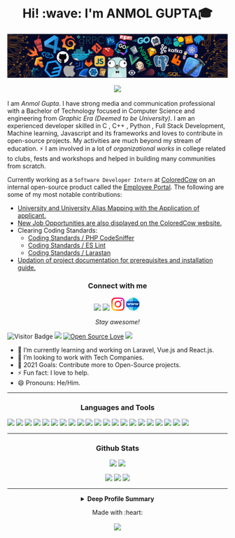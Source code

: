 <h1 align='center'> Hi! :wave:  I'm ANMOL GUPTA🎓</h1>

![](https://github.com/am-Anmol/am-Anmol/blob/main/IMG/header_.png)


<p align='center'><img src="https://readme-typing-svg.herokuapp.com?color=1E5C90&size=40&width=600&height=60&lines=I'm+a+CSE+Engineer;+Software+Developer;Open-Source+Contributor"> </p>
<p align='center'>

 I am _Anmol Gupta_. I have strong media and communication professional with a Bachelor of Technology focused in Computer Science and engineering from _Graphic Era (Deemed to be University)_. I am an experienced developer skilled in C , C++ , Python , Full Stack Development, Machine learning, Javascript and its frameworks and loves to contribute in open-source projects. My activities are much beyond my stream of education. ⚡ I am involved in a lot of *organizational works* in college related to clubs, fests and workshops and helped in building many communities from scratch.

Currently working as a `Software Developer Intern` at <a href="https://coloredcow.com">ColoredCow</a> on an internal open-source product called the <a href="https://github.com/ColoredCow/portal">Employee Portal</a>.
The following are some of my most notable contributions:
 - <a href="https://github.com/ColoredCow/portal/pull/846">University and University Alias Mapping with the Application of applicant.</a>
 - <a href="https://github.com/ColoredCow/portal/pull/846">New Job Opportunities are also displayed on the ColoredCow website.</a>
 - Clearing Coding Standards:
    - <a href="https://github.com/ColoredCow/portal/pull/870">Coding Standards / PHP CodeSniffer</a>
    - <a href="https://github.com/ColoredCow/portal/pull/860">Coding Standards / ES Lint</a>
    - <a href="https://github.com/ColoredCow/portal/pull/897">Coding Standards / Larastan</a>
 - <a href="https://github.com/ColoredCow/portal/pull/963">Updation of project documentation for prerequisites and installation guide.</a>
</p>

<h3 align='center'><b>Connect with me</b></h3>
<p align='center'> 
<a href="https://www.linkedin.com/in/anmol-26"><img height="30" src="https://github.com/WaylonWalker/WaylonWalker/blob/main/icon/linkedin.png?raw=true"></a>
<a href="https://twitter.com/am_Anm0lGupta"><img height="30" src="https://github.com/WaylonWalker/WaylonWalker/blob/main/icon/twitter.png?raw=true"></a>
<a href="https://instagram.com/anm0lgupta"><img height="30" src="https://github.com/am-Anmol/am-Anmol/blob/main/IMG/instagram.png"></a>
<a href="https://gitshowcase.com/am-anmol"><img height="30" src="https://github.com/am-Anmol/am-Anmol/blob/main/IMG/world-wide-web.png"></a>&nbsp;
</p>


<p align='center'><i>Stay awesome!</i></p> 

![Visitor Badge](https://visitor-badge.laobi.icu/badge?page_id=am-Anmol.am-Anmol)
![](https://komarev.com/ghpvc/?username=am-Anmol&color=0366d6)
[![Open Source Love](https://badges.frapsoft.com/os/v2/open-source.svg?v=103)](https://github.com/ellerbrock/open-source-badges/)
![](https://cdn.rawgit.com/sindresorhus/awesome/d7305f38d29fed78fa85652e3a63e154dd8e8829/media/badge.svg)

- 🌱 I’m currently learning and working on Laravel, Vue.js and React.js. 
- 🔭 I’m looking to work with Tech Companies.
- 🥅 2021 Goals: Contribute more to Open-Source projects.
- ⚡ Fun fact: I love to help.
- 😄 Pronouns: He/Him.
 ---
<h3 align='center'><b>Languages and Tools</b></h3>
<p>
<img src="https://img.shields.io/badge/C-00599C?style=for-the-badge&logo=c&logoColor=white">  
<img src="https://img.shields.io/badge/c++%20-%2300599C.svg?&style=for-the-badge&logo=c%2B%2B&logoColor=white"> 
<img src="https://img.shields.io/badge/Python-FFD43B?style=for-the-badge&logo=python&logoColor=darkgreen">  
<img src="https://img.shields.io/badge/HTML5-E34F26?style=for-the-badge&logo=html5&logoColor=white">  
<img src="https://img.shields.io/badge/CSS3-1572B6?style=for-the-badge&logo=css3&logoColor=white"> 
<img src="https://img.shields.io/badge/JavaScript-F7DF1E?style=for-the-badge&logo=javascript&logoColor=blue"> 
<img src="https://img.shields.io/badge/PHP-777BB4?style=for-the-badge&logo=php&logoColor=white">  
<img src="https://img.shields.io/badge/MySQL-00000F?style=for-the-badge&logo=mysql&logoColor=white"> 
<img src="https://img.shields.io/badge/Laravel-FF2D20?style=for-the-badge&logo=laravel&logoColor=white">  
<img src="https://img.shields.io/badge/Bootstrap-563D7C?style=for-the-badge&logo=bootstrap&logoColor=white">
<img src="https://img.shields.io/badge/React-20232A?style=for-the-badge&logo=react&logoColor=61DAFB"> 
<img src="https://img.shields.io/badge/Git-F05032?style=for-the-badge&logo=git&logoColor=white"> 
<img src="https://img.shields.io/badge/Amazon_AWS-232F3E?style=for-the-badge&logo=amazon-aws&logoColor=white"> 
<img src="https://img.shields.io/badge/Visual_Studio_Code-0078D4?style=for-the-badge&logo=visual%20studio%20code&logoColor=white">  
<img src="https://img.shields.io/badge/pycharm-143?style=for-the-badge&logo=pycharm&logoColor=black&color=black&labelColor=green"> 
<img src="https://img.shields.io/badge/Colab-F9AB00?style=for-the-badge&logo=googlecolab&color=525252"> 
<img src="https://img.shields.io/badge/Jupyter-F37626.svg?&style=for-the-badge&logo=Jupyter&logoColor=white">
<img src="https://img.shields.io/badge/Xampp-F37623?style=for-the-badge&logo=xampp&logoColor=white">
<img src="https://img.shields.io/badge/Windows-0078D6?style=for-the-badge&logo=windows&logoColor=white">
<img src="https://img.shields.io/badge/Figma-F24E1E?style=for-the-badge&logo=figma&logoColor=white">  
<img src="https://img.shields.io/badge/Canva-%2300C4CC.svg?&style=for-the-badge&logo=Canva&logoColor=white"> 
</p>

 ---
<h3 align='center'><b>Github Stats</b></h3>  
 <p align='center'>
    <img src="https://github-readme-stats.vercel.app/api?username=am-Anmol&theme=dark&show_icons=true&count_private=true&=radical">
    <img src="https://github-readme-stats.vercel.app/api/top-langs/?username=am-Anmol&layout=compact&theme=dark">
  </p>
<p align='center'>
  <img width="55%" src="https://github-readme-streak-stats.herokuapp.com/?user=am-Anmol&theme=dark" />
  <img src="https://github-profile-trophy.vercel.app/?username=am-Anmol&theme=darkhub">
  <img src="https://activity-graph.herokuapp.com/graph?username=am-Anmol&theme=react-dark">
</p>

 ---

<details align='center'>
 <summary><b>Deep Profile Summary</b></summary>
 View Full Analysis
 <a href="https://profile-summary-for-github.com/user/am-anmol">here</a>
 <img src="https://github.com/am-Anmol/am-Anmol/blob/main/IMG/GithubStats.jpg">  
</details>

<p align="center">
  Made with :heart:
  <br/>
   <br/>
  <img src="https://media.giphy.com/media/jpVnC65DmYeyRL4LHS/giphy.gif" width="20%">
</p>

